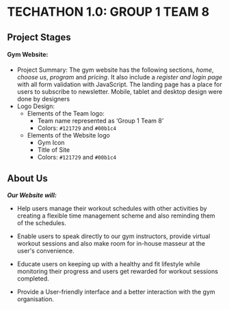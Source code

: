 # TECHATHON 1.0: GROUP 1 TEAM 8
## Project Stages
#### Gym Website: <br>
* Project Summary: 
The gym website has the following sections, *home*, *choose us*, *program* and *pricing*. It also include a *register and login page* with all form validation with JavaScript. 
The landing page has a place for users to subscribe to newsletter. Mobile, tablet and desktop design were done by designers
* Logo Design:<br>
  * Elements of the Team logo:
    - Team name represented as ‘Group 1 Team 8’
    - Colors: `#121729` and `#00b1c4`	
  * Elements of the Website logo
    - Gym Icon
    - Title of Site
    - Colors: `#121729` and `#00b1c4`



## About Us

***Our Website will:***
- Help users manage their workout schedules with other activities by creating a
 flexible time management scheme and also reminding them of the schedules.

- Enable users to speak directly to our gym instructors, provide virtual workout sessions 
and also make room for in-house masseur at the user's convenience.

- Educate users on keeping up with a healthy and fit lifestyle while monitoring 
their progress and users get rewarded for workout sessions completed.

- Provide a User-friendly interface and a better interaction with the gym organisation.

